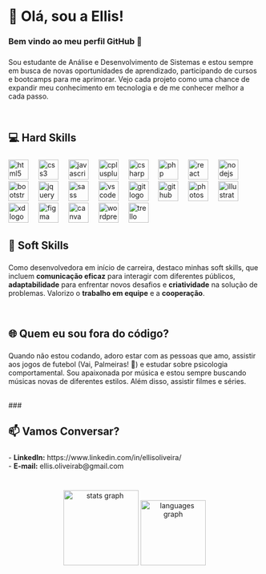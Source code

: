 <h1 align="left">💫 Olá, sou a Ellis!</h1>

###

<h3 align="left">Bem vindo ao meu perfil GitHub 👋</h3>

###

<p align="left">Sou estudante de Análise e Desenvolvimento de Sistemas e estou sempre em busca de novas oportunidades de aprendizado, participando de cursos e bootcamps para me aprimorar. Vejo cada projeto como uma chance de expandir meu conhecimento em tecnologia e de me conhecer melhor a cada passo.</p>
<br>

###

<h2 align="left">💻 Hard Skills</h2>

###

<div align="left">
  <img src="https://cdn.jsdelivr.net/gh/devicons/devicon/icons/html5/html5-original.svg" height="40" alt="html5 logo"  />
  <img width="12" />
  <img src="https://cdn.jsdelivr.net/gh/devicons/devicon/icons/css3/css3-original.svg" height="40" alt="css3 logo"  />
  <img width="12" />
  <img src="https://cdn.jsdelivr.net/gh/devicons/devicon/icons/javascript/javascript-original.svg" height="40" alt="javascript logo"  />
  <img width="12" />
  <img src="https://cdn.jsdelivr.net/gh/devicons/devicon/icons/cplusplus/cplusplus-original.svg" height="40" alt="cplusplus logo"  />
  <img width="12" />
  <img src="https://cdn.jsdelivr.net/gh/devicons/devicon/icons/csharp/csharp-original.svg" height="40" alt="csharp logo"  />
  <img width="12" />
  <img src="https://cdn.jsdelivr.net/gh/devicons/devicon/icons/php/php-original.svg" height="40" alt="php logo"  />
  <img width="12" />
  <img src="https://cdn.jsdelivr.net/gh/devicons/devicon/icons/react/react-original.svg" height="40" alt="react logo"  />
  <img width="12" />
  <img src="https://cdn.jsdelivr.net/gh/devicons/devicon/icons/nodejs/nodejs-original.svg" height="40" alt="nodejs logo"  />
  <img width="12" />
  <img src="https://cdn.jsdelivr.net/gh/devicons/devicon/icons/bootstrap/bootstrap-original.svg" height="40" alt="bootstrap logo"  />
  <img width="12" />
  <img src="https://cdn.jsdelivr.net/gh/devicons/devicon/icons/jquery/jquery-original.svg" height="40" alt="jquery logo"  />
  <img width="12" />
  <img src="https://cdn.jsdelivr.net/gh/devicons/devicon/icons/sass/sass-original.svg" height="40" alt="sass logo"  />
  <img width="12" />
  <img src="https://cdn.jsdelivr.net/gh/devicons/devicon/icons/vscode/vscode-original.svg" height="40" alt="vscode logo"  />
  <img width="12" />
  <img src="https://cdn.jsdelivr.net/gh/devicons/devicon/icons/git/git-original.svg" height="40" alt="git logo"  />
  <img width="12" />
  <img src="https://cdn.jsdelivr.net/gh/devicons/devicon/icons/github/github-original.svg" height="40" alt="github logo"  />
  <img width="12" />
  <img src="https://cdn.jsdelivr.net/gh/devicons/devicon/icons/photoshop/photoshop-plain.svg" height="40" alt="photoshop logo"  />
  <img width="12" />
  <img src="https://cdn.jsdelivr.net/gh/devicons/devicon/icons/illustrator/illustrator-plain.svg" height="40" alt="illustrator logo"  />
  <img width="12" />
  <img src="https://cdn.jsdelivr.net/gh/devicons/devicon/icons/xd/xd-plain.svg" height="40" alt="xd logo"  />
  <img width="12" />
  <img src="https://cdn.jsdelivr.net/gh/devicons/devicon/icons/figma/figma-original.svg" height="40" alt="figma logo"  />
  <img width="12" />
  <img src="https://cdn.jsdelivr.net/gh/devicons/devicon/icons/canva/canva-original.svg" height="40" alt="canva logo"  />
  <img width="12" />
  <img src="https://cdn.jsdelivr.net/gh/devicons/devicon/icons/wordpress/wordpress-original.svg" height="40" alt="wordpress logo"  />
  <img width="12" />
  <img src="https://cdn.jsdelivr.net/gh/devicons/devicon/icons/trello/trello-plain.svg" height="40" alt="trello logo"  />
</div>

###

<h2 align="left">📌 Soft Skills</h2>

###

<p align="left">Como desenvolvedora em início de carreira, destaco minhas soft skills, que incluem <b>comunicação eficaz</b> para interagir com diferentes públicos, <b>adaptabilidade</b> para enfrentar novos desafios e <b>criatividade</b> na solução de problemas. Valorizo o <b>trabalho em equipe</b> e a <b>cooperação</b>.</p>
<br>

<h2 align="left">🌐 Quem eu sou fora do código?</h2>

###

<p align="left">Quando não estou codando, adoro estar com as pessoas que amo, assistir aos jogos de futebol (Vai, Palmeiras! 💚) e estudar sobre psicologia comportamental. Sou apaixonada por música e estou sempre buscando músicas novas de diferentes estilos. Além disso, assistir filmes e séries.</p>

<br>
###

<h2 align="left">📫 Vamos Conversar?</h2>

###

<p align="left">- <b>LinkedIn:</b> https://www.linkedin.com/in/ellisoliveira/<br>- <b>E-mail:</b> ellis.oliveirab@gmail.com</p>

###

<br clear="both">

<div align="center">
  <img src="https://github-readme-stats.vercel.app/api?username=ellxsm&hide_title=false&hide_rank=false&show_icons=true&include_all_commits=true&count_private=true&disable_animations=false&theme=dracula&locale=en&hide_border=false&order=1" height="150" alt="stats graph"  />
  <img src="https://github-readme-stats.vercel.app/api/top-langs?username=ellxsm&locale=en&hide_title=false&layout=compact&card_width=320&langs_count=5&theme=tokyonight&hide_border=true&order=2" height="130" alt="languages graph"  />
</div>

###
